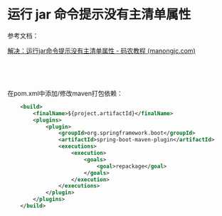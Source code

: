 # 运行 jar 命令提示没有主清单属性

参考文档：

[解决：运行jar命令提示没有主清单属性 - 码农教程 (manongjc.com)](http://www.manongjc.com/detail/29-etukibtsbwxttjp.html)

‍

‍

在pom.xml中添加/修改maven打包依赖：

```xml
    <build>
        <finalName>${project.artifactId}</finalName>
        <plugins>
            <plugin>
                <groupId>org.springframework.boot</groupId>
                <artifactId>spring-boot-maven-plugin</artifactId>
                <executions>
                    <execution>
                        <goals>
                            <goal>repackage</goal>
                        </goals>
                    </execution>
                </executions>
            </plugin>
        </plugins>
    </build>
```

‍
